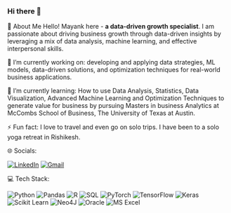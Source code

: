 ### Hi there 👋

<!--
**MayankG96/MayankG96** is a ✨ _special_ ✨ repository because its `README.md` (this file) appears on your GitHub profile.

Here are some ideas to get you started:

- 🔭 I’m currently working on ...
- 🌱 I’m currently learning ...
- 👯 I’m looking to collaborate on ...
- 🤔 I’m looking for help with ...
- 💬 Ask me about ...
- 📫 How to reach me: ...
- 😄 Pronouns: ...
- ⚡ Fun fact: ...
-->
💫 About Me
Hello! Mayank here - **a data-driven growth specialist**. I am passionate about driving business growth through data-driven insights by leveraging a mix of data analysis, machine learning, and effective interpersonal skills.

🔭 I’m currently working on:
developing and applying data strategies, ML models, data-driven solutions, and optimization techniques for real-world business applications.

🌱 I’m currently learning:
How to use Data Analysis, Statistics, Data Visualization, Advanced Machine Learning and Optimization Techniques to generate value for business by pursuing Masters in business Analytics at McCombs School of Business, The University of Texas at Austin.

⚡ Fun fact:
I love to travel and even go on solo trips. I have been to a solo yoga retreat in Rishikesh.

🌐 Socials:

[![LinkedIn](https://img.shields.io/badge/LinkedIn-%230077B5.svg?logo=linkedin&logoColor=white)](https://www.linkedin.com/in/mayankg96/)
[![Gmail](https://img.shields.io/badge/Gmail-D14836?style=flat&logo=gmail&logoColor=white)](mailto:mayank.gupta@utexas.edu)

💻 Tech Stack:

<img alt="Python" src="https://img.shields.io/badge/python-3670A0?style=for-the-badge&logo=python&logoColor=ffdd54"/> <img alt="Pandas" src="https://img.shields.io/badge/pandas-%23150458.svg?style=for-the-badge&logo=pandas&logoColor=white"/> <img alt="R" src="https://img.shields.io/badge/r-%23276DC3.svg?style=for-the-badge&logo=r&logoColor=white"/> <img alt="SQL" src="https://img.shields.io/badge/sql-%2300f.svg?style=for-the-badge&logo=sql&logoColor=white"/> <img alt="PyTorch" src="https://img.shields.io/badge/pytorch-%23EE4C2C.svg?style=for-the-badge&logo=pytorch&logoColor=white"/> <img alt="TensorFlow" src="https://img.shields.io/badge/tensorflow-%23FF6F00.svg?style=for-the-badge&logo=tensorflow&logoColor=white"/> <img alt="Keras" src="https://img.shields.io/badge/keras-%23D00000.svg?style=for-the-badge&logo=keras&logoColor=white"/> <img alt="Scikit Learn" src="https://img.shields.io/badge/scikit_learn-%23F7931E.svg?style=for-the-badge&logo=scikit-learn&logoColor=white"/> <img alt = "Neo4J" src = "https://img.shields.io/badge/Neo4j-018bff?style=for-the-badge&logo=neo4j&logoColor=white"> <img alt = "Oracle" src = "https://img.shields.io/badge/Oracle-F80000?style=for-the-badge&logo=Oracle&logoColor=white"> <img alt = "MS Excel" src = "https://img.shields.io/badge/Microsoft_Excel-217346?style=for-the-badge&logo=MS Excel&logoColor=white">
